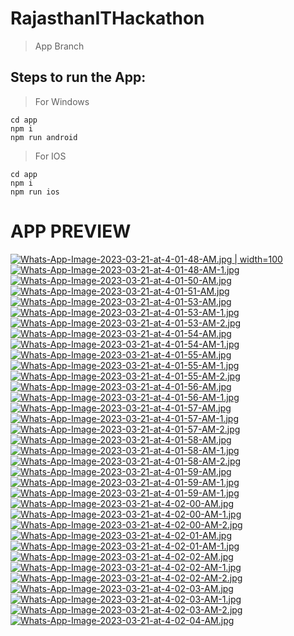 # RajasthanITHackathon
  > App Branch

## Steps to run the App:

> For Windows
```
cd app
npm i
npm run android
```

> For IOS
```
cd app
npm i
npm run ios
```

# APP PREVIEW
[![Whats-App-Image-2023-03-21-at-4-01-48-AM.jpg](https://i.postimg.cc/bJF5mNxR/Whats-App-Image-2023-03-21-at-4-01-48-AM.jpg) | width=100](https://postimg.cc/zbKpBNPL)
[![Whats-App-Image-2023-03-21-at-4-01-48-AM-1.jpg](https://i.postimg.cc/0QN3GJwQ/Whats-App-Image-2023-03-21-at-4-01-48-AM-1.jpg)](https://postimg.cc/MchdqHt2)
[![Whats-App-Image-2023-03-21-at-4-01-50-AM.jpg](https://i.postimg.cc/d3kxpPnc/Whats-App-Image-2023-03-21-at-4-01-50-AM.jpg)](https://postimg.cc/m14j1n0m)
[![Whats-App-Image-2023-03-21-at-4-01-51-AM.jpg](https://i.postimg.cc/J7SrnRfJ/Whats-App-Image-2023-03-21-at-4-01-51-AM.jpg)](https://postimg.cc/Dmdkp3yy)
[![Whats-App-Image-2023-03-21-at-4-01-53-AM.jpg](https://i.postimg.cc/dVYJ24tV/Whats-App-Image-2023-03-21-at-4-01-53-AM.jpg)](https://postimg.cc/Mv9kx0QC)
[![Whats-App-Image-2023-03-21-at-4-01-53-AM-1.jpg](https://i.postimg.cc/PJgRk3Fp/Whats-App-Image-2023-03-21-at-4-01-53-AM-1.jpg)](https://postimg.cc/tnz535bp)
[![Whats-App-Image-2023-03-21-at-4-01-53-AM-2.jpg](https://i.postimg.cc/9XDXCDnC/Whats-App-Image-2023-03-21-at-4-01-53-AM-2.jpg)](https://postimg.cc/SjpbGx4v)
[![Whats-App-Image-2023-03-21-at-4-01-54-AM.jpg](https://i.postimg.cc/tgGpzDqg/Whats-App-Image-2023-03-21-at-4-01-54-AM.jpg)](https://postimg.cc/XrLRjfyM)
[![Whats-App-Image-2023-03-21-at-4-01-54-AM-1.jpg](https://i.postimg.cc/90gcth03/Whats-App-Image-2023-03-21-at-4-01-54-AM-1.jpg)](https://postimg.cc/ctYq0PfT)
[![Whats-App-Image-2023-03-21-at-4-01-55-AM.jpg](https://i.postimg.cc/TwCxf6ry/Whats-App-Image-2023-03-21-at-4-01-55-AM.jpg)](https://postimg.cc/N99SkZCY)
[![Whats-App-Image-2023-03-21-at-4-01-55-AM-1.jpg](https://i.postimg.cc/wxwxdhVW/Whats-App-Image-2023-03-21-at-4-01-55-AM-1.jpg)](https://postimg.cc/Rqnx7J2f)
[![Whats-App-Image-2023-03-21-at-4-01-55-AM-2.jpg](https://i.postimg.cc/QMgsY5CJ/Whats-App-Image-2023-03-21-at-4-01-55-AM-2.jpg)](https://postimg.cc/HJLfVrQr)
[![Whats-App-Image-2023-03-21-at-4-01-56-AM.jpg](https://i.postimg.cc/DyD2SnRL/Whats-App-Image-2023-03-21-at-4-01-56-AM.jpg)](https://postimg.cc/fJc4FnzR)
[![Whats-App-Image-2023-03-21-at-4-01-56-AM-1.jpg](https://i.postimg.cc/g2ZGR1P5/Whats-App-Image-2023-03-21-at-4-01-56-AM-1.jpg)](https://postimg.cc/k27rP1GF)
[![Whats-App-Image-2023-03-21-at-4-01-57-AM.jpg](https://i.postimg.cc/Fzz4KBZT/Whats-App-Image-2023-03-21-at-4-01-57-AM.jpg)](https://postimg.cc/zbsMtp4h)
[![Whats-App-Image-2023-03-21-at-4-01-57-AM-1.jpg](https://i.postimg.cc/zX3zDV2q/Whats-App-Image-2023-03-21-at-4-01-57-AM-1.jpg)](https://postimg.cc/nCbb0ctW)
[![Whats-App-Image-2023-03-21-at-4-01-57-AM-2.jpg](https://i.postimg.cc/wv6zCvs8/Whats-App-Image-2023-03-21-at-4-01-57-AM-2.jpg)](https://postimg.cc/cK5PYdmX)
[![Whats-App-Image-2023-03-21-at-4-01-58-AM.jpg](https://i.postimg.cc/gkwpF1rJ/Whats-App-Image-2023-03-21-at-4-01-58-AM.jpg)](https://postimg.cc/4mTqpL6k)
[![Whats-App-Image-2023-03-21-at-4-01-58-AM-1.jpg](https://i.postimg.cc/nrWt9GSp/Whats-App-Image-2023-03-21-at-4-01-58-AM-1.jpg)](https://postimg.cc/hQVYHTq5)
[![Whats-App-Image-2023-03-21-at-4-01-58-AM-2.jpg](https://i.postimg.cc/PfVH7dX9/Whats-App-Image-2023-03-21-at-4-01-58-AM-2.jpg)](https://postimg.cc/V5t2rQbW)
[![Whats-App-Image-2023-03-21-at-4-01-59-AM.jpg](https://i.postimg.cc/rFvk8gt9/Whats-App-Image-2023-03-21-at-4-01-59-AM.jpg)](https://postimg.cc/RNQ8d7d3)
[![Whats-App-Image-2023-03-21-at-4-01-59-AM-1.jpg](https://i.postimg.cc/jjh04b38/Whats-App-Image-2023-03-21-at-4-01-59-AM-1.jpg)](https://postimg.cc/WDtHsQvr)
[![Whats-App-Image-2023-03-21-at-4-01-59-AM-1.jpg](https://i.postimg.cc/jjh04b38/Whats-App-Image-2023-03-21-at-4-01-59-AM-1.jpg)](https://postimg.cc/WDtHsQvr)
[![Whats-App-Image-2023-03-21-at-4-02-00-AM.jpg](https://i.postimg.cc/B6QWhVdJ/Whats-App-Image-2023-03-21-at-4-02-00-AM.jpg)](https://postimg.cc/063Hjck4)
[![Whats-App-Image-2023-03-21-at-4-02-00-AM-1.jpg](https://i.postimg.cc/dVrKDd2c/Whats-App-Image-2023-03-21-at-4-02-00-AM-1.jpg)](https://postimg.cc/WdNyHdY5)
[![Whats-App-Image-2023-03-21-at-4-02-00-AM-2.jpg](https://i.postimg.cc/yNKCRdjg/Whats-App-Image-2023-03-21-at-4-02-00-AM-2.jpg)](https://postimg.cc/hX2YWKHc)
[![Whats-App-Image-2023-03-21-at-4-02-01-AM.jpg](https://i.postimg.cc/brs7P2yM/Whats-App-Image-2023-03-21-at-4-02-01-AM.jpg)](https://postimg.cc/QKZ4kCWk)
[![Whats-App-Image-2023-03-21-at-4-02-01-AM-1.jpg](https://i.postimg.cc/qRmPWGTy/Whats-App-Image-2023-03-21-at-4-02-01-AM-1.jpg)](https://postimg.cc/wym4mL3j)
[![Whats-App-Image-2023-03-21-at-4-02-02-AM.jpg](https://i.postimg.cc/SR3wxNjK/Whats-App-Image-2023-03-21-at-4-02-02-AM.jpg)](https://postimg.cc/q6cmmrsf)
[![Whats-App-Image-2023-03-21-at-4-02-02-AM-1.jpg](https://i.postimg.cc/QdL2LtR4/Whats-App-Image-2023-03-21-at-4-02-02-AM-1.jpg)](https://postimg.cc/MvDPVWZV)
[![Whats-App-Image-2023-03-21-at-4-02-02-AM-2.jpg](https://i.postimg.cc/sfLFcKKR/Whats-App-Image-2023-03-21-at-4-02-02-AM-2.jpg)](https://postimg.cc/yW0r6mwf)
[![Whats-App-Image-2023-03-21-at-4-02-03-AM.jpg](https://i.postimg.cc/Gpd62f3v/Whats-App-Image-2023-03-21-at-4-02-03-AM.jpg)](https://postimg.cc/3kftfnvw)
[![Whats-App-Image-2023-03-21-at-4-02-03-AM-1.jpg](https://i.postimg.cc/7YJFQ7QJ/Whats-App-Image-2023-03-21-at-4-02-03-AM-1.jpg)](https://postimg.cc/TpGNKyxT)
[![Whats-App-Image-2023-03-21-at-4-02-03-AM-2.jpg](https://i.postimg.cc/cLQVdWWs/Whats-App-Image-2023-03-21-at-4-02-03-AM-2.jpg)](https://postimg.cc/21SHxP3J)
[![Whats-App-Image-2023-03-21-at-4-02-04-AM.jpg](https://i.postimg.cc/0NnFJCrF/Whats-App-Image-2023-03-21-at-4-02-04-AM.jpg)](https://postimg.cc/R33XkK7L)
